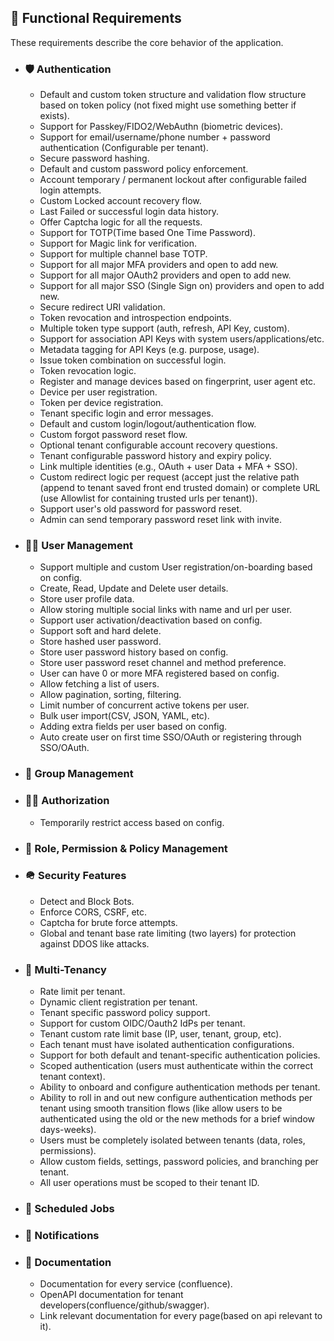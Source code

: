## 📝 Functional Requirements

These requirements describe the core behavior of the application.

- ### 🛡️ Authentication
    - Default and custom token structure and validation flow structure based on token policy (not fixed might use something better if exists).
    - Support for Passkey/FIDO2/WebAuthn (biometric devices).
    - Support for email/username/phone number + password authentication (Configurable per tenant).
    - Secure password hashing.
    - Default and custom password policy enforcement.
    - Account temporary / permanent lockout after configurable failed login attempts.
    - Custom Locked account recovery flow.
    - Last Failed or successful login data history.
    - Offer Captcha logic for all the requests.
    - Support for TOTP(Time based One Time Password).
    - Support for Magic link for verification.
    - Support for multiple channel base TOTP.
    - Support for all major MFA providers and open to add new.
    - Support for all major OAuth2 providers and open to add new.
    - Support for all major SSO (Single Sign on) providers and open to add new.
    - Secure redirect URI validation.
    - Token revocation and introspection endpoints.
    - Multiple token type support (auth, refresh, API Key, custom).
    - Support for association API Keys with system users/applications/etc.
    - Metadata tagging for API Keys (e.g. purpose, usage).
    - Issue token combination on successful login.
    - Token revocation logic.
    - Register and manage devices based on fingerprint, user agent etc.
    - Device per user registration.
    - Token per device registration.
    - Tenant specific login and error messages.
    - Default and custom login/logout/authentication flow.
    - Custom forgot password reset flow.
    - Optional tenant configurable account recovery questions.
    - Tenant configurable password history and expiry policy.
    - Link multiple identities (e.g., OAuth + user Data + MFA + SSO).
    - Custom redirect logic per request (accept just the relative path (append to tenant saved front end trusted domain) or complete URL (use Allowlist for containing trusted urls per tenant)).
    - Support user's old password for password reset.
    - Admin can send temporary password reset link with invite.

- ### 👶🏽 User Management
    - Support multiple and custom User registration/on-boarding based on config.
    - Create, Read, Update and Delete user details.
    - Store user profile data.
    - Allow storing multiple social links with name and url per user.
    - Support user activation/deactivation based on config.
    - Support soft and hard delete.
    - Store hashed user password.
    - Store user password history based on config.
    - Store user password reset channel and method preference.
    - User can have 0 or more MFA registered based on config.
    - Allow fetching a list of users.
    - Allow pagination, sorting, filtering.
    - Limit number of concurrent active tokens per user.
    - Bulk user import(CSV, JSON, YAML, etc).
    - Adding extra fields per user based on config.
    - Auto create user on first time SSO/OAuth or registering through SSO/OAuth.

- ### 👥 Group Management

- ### ✍🏽 Authorization
    - Temporarily restrict access based on config.

- ### 🚦 Role, Permission & Policy Management

- ### 🪖 Security Features
    - Detect and Block Bots.
    - Enforce CORS, CSRF, etc.
    - Captcha for brute force attempts.
    - Global and tenant base rate limiting (two layers) for protection against DDOS like attacks.

- ### 🏢 Multi-Tenancy
    - Rate limit per tenant.
    - Dynamic client registration per tenant.
    - Tenant specific password policy support.
    - Support for custom OIDC/Oauth2 IdPs per tenant.
    - Tenant custom rate limit base (IP, user, tenant, group, etc).
    - Each tenant must have isolated authentication configurations.
    - Support for both default and tenant-specific authentication policies.
    - Scoped authentication (users must authenticate within the correct tenant context).
    - Ability to onboard and configure authentication methods per tenant.
    - Ability to roll in and out new configure authentication methods per tenant using smooth transition flows (like allow users to be authenticated using the old or the new methods for a brief window days-weeks).
    - Users must be completely isolated between tenants (data, roles, permissions).
    - Allow custom fields, settings, password policies, and branching per tenant.
    - All user operations must be scoped to their tenant ID.

- ### 📆 Scheduled Jobs

- ### 🔔 Notifications

- ### 📜 Documentation
    - Documentation for every service (confluence).
    - OpenAPI documentation for tenant developers(confluence/github/swagger).
    - Link relevant documentation for every page(based on api relevant to it).
